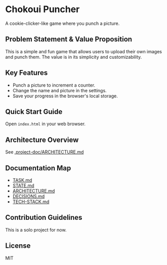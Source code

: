 # Chokoui Puncher

A cookie-clicker-like game where you punch a picture.

## Problem Statement & Value Proposition

This is a simple and fun game that allows users to upload their own images and punch them. The value is in its simplicity and customizability.

## Key Features

*   Punch a picture to increment a counter.
*   Change the name and picture in the settings.
*   Save your progress in the browser's local storage.

## Quick Start Guide

Open `index.html` in your web browser.

## Architecture Overview

See [.project-doc/ARCHITECTURE.md](.project-doc/ARCHITECTURE.md)

## Documentation Map

*   [TASK.md](.project-doc/TASK.md)
*   [STATE.md](.project-doc/STATE.md)
*   [ARCHITECTURE.md](.project-doc/ARCHITECTURE.md)
*   [DECISIONS.md](.project-doc/DECISIONS.md)
*   [TECH-STACK.md](.project-doc/TECH-STACK.md)

## Contribution Guidelines

This is a solo project for now.

## License

MIT